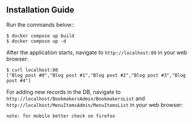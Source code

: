 ## Installation Guide

Run the commands below::

```
$ docker compose up build
$ docker compose up -d
```

After the application starts, navigate to `http://localhost:80` in your web browser:
```
$ curl localhost:80
["Blog post #0","Blog post #1","Blog post #2","Blog post #3","Blog post #4"]
```

For adding new records in the DB, navigate to `http://localhost/BookmakersAdmin/BookmakersList` and `http://localhost/MenuItemsAdmin/MenuItemsList` in your web browser:
```
note: for mobile better check on firefox

